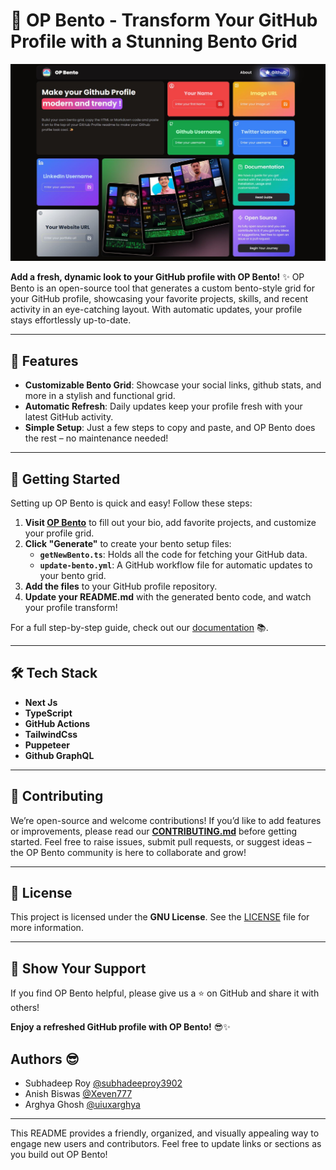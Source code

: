 # 🧊 OP Bento - Transform Your GitHub Profile with a Stunning Bento Grid

![screenshot](src/app/opengraph-image.jpg)

**Add a fresh, dynamic look to your GitHub profile with OP Bento!** ✨ OP Bento is an open-source tool that generates a custom bento-style grid for your GitHub profile, showcasing your favorite projects, skills, and recent activity in an eye-catching layout. With automatic updates, your profile stays effortlessly up-to-date.

---

## 🎨 Features

- **Customizable Bento Grid**: Showcase your social links, github stats, and more in a stylish and functional grid.
- **Automatic Refresh**: Daily updates keep your profile fresh with your latest GitHub activity.
- **Simple Setup**: Just a few steps to copy and paste, and OP Bento does the rest – no maintenance needed!

---

## 📖 Getting Started

Setting up OP Bento is quick and easy! Follow these steps:

1. **Visit [OP Bento](https://opbento.edgexhq.tech)** to fill out your bio, add favorite projects, and customize your profile grid.
2. **Click "Generate"** to create your bento setup files:
   - **`getNewBento.ts`**: Holds all the code for fetching your GitHub data.
   - **`update-bento.yml`**: A GitHub workflow file for automatic updates to your bento grid.
3. **Add the files** to your GitHub profile repository.
4. **Update your README.md** with the generated bento code, and watch your profile transform!

For a full step-by-step guide, check out our [documentation](https://opbento.edgexhq.tech/guide) 📚.

---

## 🛠️ Tech Stack

- **Next Js**
- **TypeScript**
- **GitHub Actions**
- **TailwindCss**
- **Puppeteer**
- **Github GraphQL**

---

## 🤝 Contributing

We’re open-source and welcome contributions! If you’d like to add features or improvements, please read our **[CONTRIBUTING.md](CONTRIBUTING.md)** before getting started. Feel free to raise issues, submit pull requests, or suggest ideas – the OP Bento community is here to collaborate and grow!

---

## 📜 License

This project is licensed under the **GNU License**. See the [LICENSE](https://github.com/subhadeeproy3902/opbento/blob/main/LICENSE) file for more information.

---

## 🌟 Show Your Support

If you find OP Bento helpful, please give us a ⭐ on GitHub and share it with others!

**Enjoy a refreshed GitHub profile with OP Bento!** 😎✨

## Authors 😎

- Subhadeep Roy [@subhadeeproy3902](git.new/Subha)
- Anish Biswas [@Xeven777](git.new/anish)
- Arghya Ghosh [@uiuxarghya](https://github.com/uiuxarghya)

---

This README provides a friendly, organized, and visually appealing way to engage new users and contributors. Feel free to update links or sections as you build out OP Bento!
